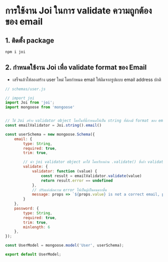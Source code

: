 
# การใช้งาน Joi ในการ validate ความถูกต้องของ email

## 1. ติดตั้ง package

```bash
npm i joi
```


## 2. กำหนดใช้งาน Joi เพื่อ validate format ของ Email

- เสร็จแล้วให้ลองสร้าง user ใหม่ โดยกำหนด email ให้ผิดจากรูปแบบ email address ปกติ

```js
// schemas/user.js

// import joi
import Joi from 'joi';
import mongoose from 'mongoose'


// ใช้ Joi สร้าง validator object โดยในที่นี้กำหนดให้เป็น string ที่ต้องมี format ของ email ที่ถูกต้อง
const emailValidator = Joi.string().email()

const userSchema = new mongoose.Schema({
    email: {
        type: String,
        required: true,
        trim: true,

        // นำ joi validator object มาใช้ โดยเรียกผ่าน .validate() ซึ่งถ้า validate แล้วไม่ผ่าน ผลลัพธ์ที่ได้จากการ validate จะมีค่า .error ทำให้เราเช็คได้ ผ่านการเช็คค่า undefined
        validate: {
            validator: function (value) {
                const result = emailValidator.validate(value)
                return result.error == undefined
            },
            // ปรับแต่งข้อความ error ให้เป็นผู้เป็นคนมากขึ้น
            message: props => `${props.value} is not a correct email, please check again`
        }
    },
    password: {
        type: String,
        required: true,
        trim: true,
        minlength: 6
    },
});

const UserModel = mongoose.model('User', userSchema);

export default UserModel;
```